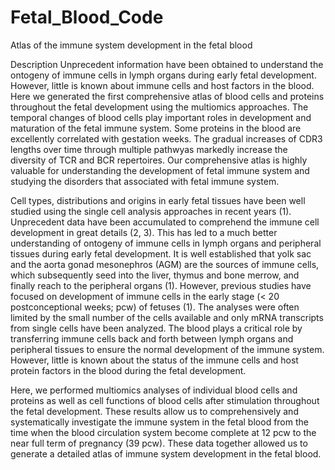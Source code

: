 # Fetal_Blood_Code
Atlas of the immune system development in the fetal blood

Description
Unprecedent information have been obtained to understand the ontogeny of immune cells in lymph organs during early fetal development. However, little is known about immune cells and host factors in the blood. Here we generated the first comprehensive atlas of blood cells and proteins throughout the fetal development using the multiomics approaches. The temporal changes of blood cells play important roles in development and maturation of the fetal immune system. Some proteins in the blood are excellently correlated with gestation weeks. The gradual increases of CDR3 lengths over time through multiple pathwyas markedly increase the diversity of TCR and BCR repertoires. Our comprehensive atlas is highly valuable for understanding the development of fetal immune system and studying the disorders that associated with fetal immune system.

 

Cell types, distributions and origins in early fetal tissues have been well studied using the single cell analysis approaches in recent years (1). Unprecedent data have been accumulated to comprehend the immune cell development in great details (2, 3). This has led to a much better understanding of ontogeny of immune cells in lymph organs and peripheral tissues during early fetal development. It is well established that yolk sac and the aorta gonad mesonephros (AGM) are the sources of immune cells, which subsequently seed into the liver, thymus and bone merrow, and finally reach to the peripheral organs (1). However, previous studies have focused on development of immune cells in the early stage (< 20 postconceptional weeks; pcw) of fetuses (1). The analyses were often limited by the small number of the cells available and only mRNA transcripts from single cells have been analyzed. The blood plays a critical role by transferring immune cells back and forth between lymph organs and peripheral tissues to ensure the normal development of the immune system. However, little is known about the status of the immune cells and host protein factors in the blood during the fetal development. 

 

Here, we performed multiomics analyses of individual blood cells and proteins as well as cell functions of blood cells after stimulation throughout the fetal development. These results allow us to comprehensively and systematically investigate the immune system in the fetal blood from the time when the blood circulation system become complete at 12 pcw to the near full term of pregnancy (39 pcw). These data together allowed us to generate a detailed atlas of immune system development in the fetal blood.

